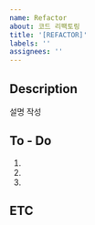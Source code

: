 ```yaml
---
name: Refactor
about: 코드 리팩토링
title: '[REFACTOR]'
labels: ''
assignees: ''
---
```


## Description

설명 작성

## To - Do

1.
2.
3.

## ETC
